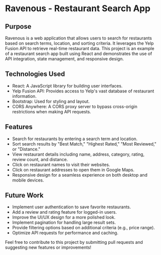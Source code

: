 # Ravenous - Restaurant Search App

## Purpose

Ravenous is a web application that allows users to search for restaurants based on search terms, location, and sorting criteria. It leverages the Yelp Fusion API to retrieve real-time restaurant data. This project is an example of a restaurant search app built using React and demonstrates the use of API integration, state management, and responsive design.

## Technologies Used

- React: A JavaScript library for building user interfaces.
- Yelp Fusion API: Provides access to Yelp's vast database of restaurant information.
- Bootstrap: Used for styling and layout.
- CORS Anywhere: A CORS proxy server to bypass cross-origin restrictions when making API requests.

## Features

- Search for restaurants by entering a search term and location.
- Sort search results by "Best Match," "Highest Rated," "Most Reviewed," or "Distance."
- View restaurant details including name, address, category, rating, review count, and distance.
- Click on restaurant names to visit their websites.
- Click on restaurant addresses to open them in Google Maps.
- Responsive design for a seamless experience on both desktop and mobile devices.

## Future Work

- Implement user authentication to save favorite restaurants.
- Add a review and rating feature for logged-in users.
- Improve the UI/UX design for a more polished look.
- Implement pagination for handling large result sets.
- Provide filtering options based on additional criteria (e.g., price range).
- Optimize API requests for performance and caching.

Feel free to contribute to this project by submitting pull requests and suggesting new features or improvements!
